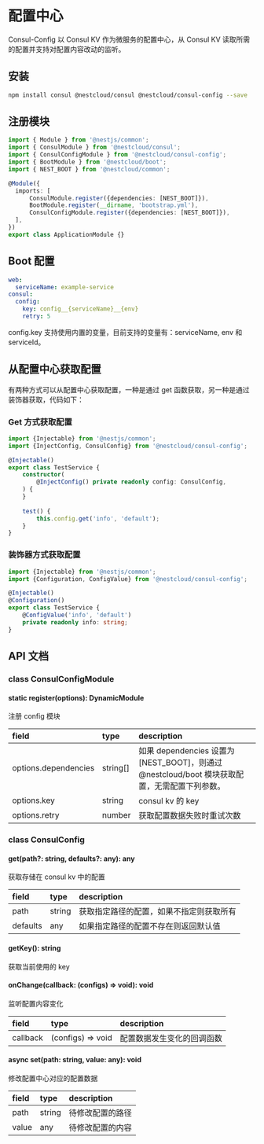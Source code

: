 # 配置中心

Consul-Config 以 Consul KV 作为微服务的配置中心，从 Consul KV 读取所需的配置并支持对配置内容改动的监听。

## 安装

```bash
npm install consul @nestcloud/consul @nestcloud/consul-config --save
```

## 注册模块

```typescript
import { Module } from '@nestjs/common';
import { ConsulModule } from '@nestcloud/consul';
import { ConsulConfigModule } from '@nestcloud/consul-config';
import { BootModule } from '@nestcloud/boot';
import { NEST_BOOT } from '@nestcloud/common';

@Module({
  imports: [
      ConsulModule.register({dependencies: [NEST_BOOT]}),
      BootModule.register(__dirname, 'bootstrap.yml'),
      ConsulConfigModule.register({dependencies: [NEST_BOOT]}),
  ],
})
export class ApplicationModule {}
```

## Boot 配置

```yaml
web: 
  serviceName: example-service
consul:
  config:
    key: config__{serviceName}__{env}
    retry: 5
```

config.key 支持使用内置的变量，目前支持的变量有：serviceName, env 和 serviceId。

## 从配置中心获取配置

有两种方式可以从配置中心获取配置，一种是通过 get 函数获取，另一种是通过装饰器获取，代码如下：

### Get 方式获取配置

```typescript
import {Injectable} from '@nestjs/common';
import {InjectConfig, ConsulConfig} from '@nestcloud/consul-config';

@Injectable()
export class TestService {
    constructor(
        @InjectConfig() private readonly config: ConsulConfig,
    ) {
    }
    
    test() {
        this.config.get('info', 'default');
    }
}
```

### 装饰器方式获取配置

```typescript
import {Injectable} from '@nestjs/common';
import {Configuration, ConfigValue} from '@nestcloud/consul-config';

@Injectable()
@Configuration()
export class TestService {
    @ConfigValue('info', 'default')
    private readonly info: string;
}
```

## API 文档

### class ConsulConfigModule

#### static register\(options\): DynamicModule

注册 config 模块

| field | type | description |
| :--- | :--- | :--- |
| options.dependencies | string\[\] | 如果 dependencies 设置为 \[NEST\_BOOT\]，则通过 @nestcloud/boot 模块获取配置，无需配置下列参数。 |
| options.key | string | consul kv 的 key |
| options.retry | number | 获取配置数据失败时重试次数 |

### class ConsulConfig

#### get\(path?: string, defaults?: any\): any

获取存储在 consul kv 中的配置

| field | type | description |
| :--- | :--- | :--- |
| path | string | 获取指定路径的配置，如果不指定则获取所有 |
| defaults | any | 如果指定路径的配置不存在则返回默认值 |

#### getKey\(\): string

获取当前使用的 key

#### onChange\(callback: \(configs\) =&gt; void\): void

监听配置内容变化

| field | type | description |
| :--- | :--- | :--- |
| callback | \(configs\) =&gt; void | 配置数据发生变化的回调函数 |

#### async set\(path: string, value: any\): void

修改配置中心对应的配置数据

| field | type | description |
| :--- | :--- | :--- |
| path | string | 待修改配置的路径 |
| value | any | 待修改配置的内容 |



